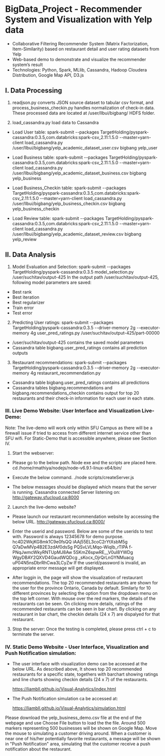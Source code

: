 # BigData_Project - Recommender System and Visualization with Yelp data
- Collaborative Filtering Recommender System (Matrix Factorization, Item-Similarity) based on restaurant detail and user rating datasets from Yelp
- Web-based demo to demonstrate and visualize the recommender system’s result
- Technologies: Python, Spark, MLlib, Cassandra, Hadoop Cloudera Distribution, Google Map API, D3.js

## I. Data Processing
1. readjson.py converts JSON source dataset to tabular csv format, and process_business_checkin.py handles normalization of check-in data. These processed data are located at /user/llbui/bigbang/ HDFS folder.

2. load_cassandra.py load data to Cassandra
- Load User table:
spark-submit --packages TargetHolding/pyspark-cassandra:0.3.5,com.databricks:spark-csv_2.11:1.5.0 --master=yarn-client load_cassandra.py /user/llbui/bigbang/yelp_academic_dataset_user.csv bigbang yelp_user

- Load Business table:
spark-submit --packages TargetHolding/pyspark-cassandra:0.3.5,com.databricks:spark-csv_2.11:1.5.0 --master=yarn-client load_cassandra.py /user/llbui/bigbang/yelp_academic_dataset_business.csv bigbang yelp_business

- Load Business_Checkin table:
spark-submit --packages TargetHolding/pyspark-cassandra:0.3.5,com.databricks:spark-csv_2.11:1.5.0 --master=yarn-client load_cassandra.py /user/llbui/bigbang/yelp_business_checkin.csv bigbang yelp_business_checkin

- Load Review table:
spark-submit --packages TargetHolding/pyspark-cassandra:0.3.5,com.databricks:spark-csv_2.11:1.5.0 --master=yarn-client load_cassandra.py /user/llbui/bigbang/yelp_academic_dataset_review.csv bigbang yelp_review

## II. Data Analysis
1. Model Evaluation and Selection:
spark-submit --packages TargetHolding/pyspark-cassandra:0.3.5 model_selection.py /user/suchitav/output-425
In the output path /user/suchitav/output-425, following model parameters are saved:
- Best rank
- Best iteration
- Best regularizer
- Train error
- Test error

2. Predicting User ratings:
spark-submit --packages TargetHolding/pyspark-cassandra:0.3.5 --driver-memory 2g --executor-memory 4g user_pred_ratings.py /user/suchitav/output-425/part-00000

- /user/suchitav/output-425 contains the saved model parameters
- Cassandra table bigbang.user_pred_ratings contains all prediction outputs

3. Restaurant recommendations:
spark-submit --packages TargetHolding/pyspark-cassandra:0.3.5 --driver-memory 2g --executor-memory 4g restaurant_recommendation.py

- Cassandra table bigbang.user_pred_ratings contains all predictions
- Cassandra tables bigbang.recommendations and bigbang.recommendations_checkin contains output for top 20 restaurants and their check-in information for each user in each state.

### III. Live Demo Website: User Interface and Visualization Live-Demo:
Note: The live-demo will work only within SFU Campus as there will be a firewall issue if tried to access from different internet service other than SFU wifi. For Static-Demo that is accessible anywhere, please see Section IV.
1. Start the webserver:
- Please go to the below path. Node exe and the scripts are placed here.
        cd /home/rmathiya/nodejs/node-v6.9.1-linux-x64/bin/
- Execute the below command.
        ./node scripts/createServer.js
        
- The below messages should be displayed which means that the server is running.
        Cassandra connected
        Server listening on: http://gateway.sfucloud.ca:8000
        
2. Launch the live-demo website?
- Please launch our restaurant recommendation website by accessing the below URL.
        http://gateway.sfucloud.ca:8000/
        
- Enter the userid and password. Below are some of the userids to test with. Password is always 12345678 for demo purpose.
          hc4D2WkjKG8mk1C9e0fsQQ
          iAAj55EL3coC2rYtXsbM5g
          Q7aDwMVp4B2E3zdAf0dsSg
          PQSvLVLMqo-Wiqlb_rTlPA
          f-PNqJwmcWkyRNTUpMJ8Aw
          5SKmZ6spwRE__V0uI8YWDg
          WgyDBAY2QXVD4GaudWQDcg
          _sKocx_OjrQrLnGYNMuacg
          uP04N5nsDbrRhCwa3LCyZw
If the userid/password is invalid, an appropriate error message will get displayed.

- After loggin in, the page will show the visualization of restaurant recommendations. The top 20 recommended restaurants are shown for the user for the province Ontario, Canada by default. Similarly for 10 different
provinces by selecting the option from the dropdown menu on the top left corner.
With mouse over the red markers, the details of the restaurants can be seen.
On clicking more details, ratings of the recommended restaurants can be seen in bar chart. By clicking on any restaurant in bar chart, the checkin details (24 x 7) are dispalyed for that restaurant.

3. Stop the server:
Once the testing is completed, please press ctrl + c to terminate the server.

### IV. Static Demo Website - User Interface, Visualization and Push Notification simulation:
- The user interface with visualization demo can be accessed at the below URL. As described above, It shows top 20 recommended restaurants for a specific state, togethers with barchart showing ratings and line charts showing checkin details (24 x 7) of the restaurants. 

	https://liambll.github.io/Visual-Analytics/index.html

- The Push Notification simulation ca be accessed at:

	https://liambll.github.io/Visual-Analytics/simulation.html
	
Please download the yelp_business_demo.csv file at the end of the webpage and use Choose File button to load the the file. Around 500 markers representing 500 businesses will be shown on Google Map. Move the mouse to simulating a customer driving around. When a customer is near one of his/her potentially favorite restaurants, a message will be shown in "Push Notification" area, simulating that the customer receive a push notification about the restaurant.

